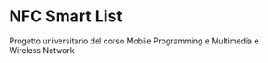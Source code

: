 # NFC Smart List

Progetto universitario del corso Mobile Programming e Multimedia e Wireless Network
